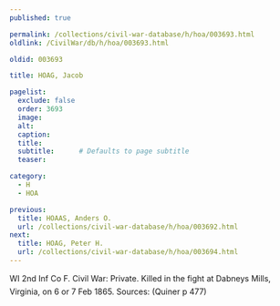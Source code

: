 ```yaml
---
published: true

permalink: /collections/civil-war-database/h/hoa/003693.html
oldlink: /CivilWar/db/h/hoa/003693.html

oldid: 003693

title: HOAG, Jacob

pagelist:
  exclude: false
  order: 3693
  image: 
  alt:
  caption:
  title:
  subtitle:      # Defaults to page subtitle
  teaser:

category: 
  - H 
  - HOA

previous:
  title: HOAAS, Anders O.
  url: /collections/civil-war-database/h/hoa/003692.html  
next:
  title: HOAG, Peter H.
  url: /collections/civil-war-database/h/hoa/003694.html   
---
```

WI 2nd Inf Co F. Civil War: Private. Killed in the fight at Dabney&#146;s Mills, Virginia, on 6 or 7 Feb 1865. Sources: (Quiner p 477)